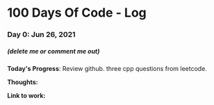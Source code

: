 
# 100 Days Of Code - Log

### Day 0: Jun 26, 2021
##### (delete me or comment me out)

**Today's Progress**: Review github. three cpp questions from leetcode.

**Thoughts:** 

**Link to work:** 
